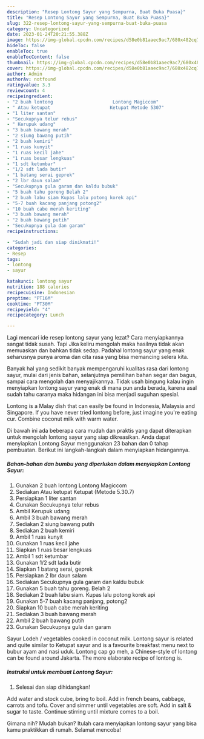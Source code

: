 ```yaml
---
description: "Resep Lontong Sayur yang Sempurna, Buat Buka Puasa}"
title: "Resep Lontong Sayur yang Sempurna, Buat Buka Puasa}"
slug: 322-resep-lontong-sayur-yang-sempurna-buat-buka-puasa
category: Uncategorized
date: 2023-01-24T20:21:55.388Z
image: https://img-global.cpcdn.com/recipes/d58e0b81aaec9ac7/680x482cq70/lontong-sayur-foto-resep-utama.jpg
hideToc: false
enableToc: true
enableTocContent: false
thumbnail: https://img-global.cpcdn.com/recipes/d58e0b81aaec9ac7/680x482cq70/lontong-sayur-foto-resep-utama.jpg
cover: https://img-global.cpcdn.com/recipes/d58e0b81aaec9ac7/680x482cq70/lontong-sayur-foto-resep-utama.jpg
author: Admin
authorAv: notfound
ratingvalue: 3.3
reviewcount: 4
recipeingredient:
- "2 buah lontong                      Lontong Magiccom"
- " Atau ketupat                      Ketupat Metode 5307"
- "1 liter santan"
- "Secukupnya telur rebus"
- " Kerupuk udang"
- "3 buah bawang merah"
- "2 siung bawang putih"
- "2 buah kemiri"
- "1 ruas kunyit"
- "1 ruas kecil jahe"
- "1 ruas besar lengkuas"
- "1 sdt ketumbar"
- "1/2 sdt lada butir"
- "1 batang serai geprek"
- "2 lbr daun salam"
- "Secukupnya gula garam dan kaldu bubuk"
- "5 buah tahu goreng Belah 2"
- "2 buah labu siam Kupas lalu potong korek api"
- "5-7 buah kacang panjang potong2"
- "10 buah cabe merah keriting"
- "3 buah bawang merah"
- "2 buah bawang putih"
- "Secukupnya gula dan garam"
recipeinstructions:

- "Sudah jadi dan siap dinikmati!"
categories:
- Resep
tags:
- lontong
- sayur

katakunci: lontong sayur 
nutrition: 188 calories
recipecuisine: Indonesian
preptime: "PT16M"
cooktime: "PT30M"
recipeyield: "4"
recipecategory: Lunch

---
```



Lagi mencari ide resep lontong sayur yang lezat? Cara menyiapkannya sangat tidak susah. Tapi Jika keliru mengolah maka hasilnya tidak akan memuaskan dan bahkan tidak sedap. Padahal lontong sayur yang enak seharusnya punya aroma dan cita rasa yang bisa memancing selera kita.


Banyak hal yang sedikit banyak mempengaruhi kualitas rasa dari lontong sayur, mulai dari jenis bahan, selanjutnya pemilihan bahan segar dan bagus, sampai cara mengolah dan menyajikannya. Tidak usah bingung kalau ingin menyiapkan lontong sayur yang enak di mana pun anda berada, karena asal sudah tahu caranya maka hidangan ini bisa menjadi suguhan spesial.

Lontong is a Malay dish that can easily be found in Indonesia, Malaysia and Singapore. If you have never tried lontong before, just imagine you&#39;re eating cur. Combine coconut milk with warm water.


Di bawah ini ada beberapa cara mudah dan praktis yang dapat diterapkan untuk mengolah lontong sayur yang siap dikreasikan. Anda dapat menyiapkan Lontong Sayur menggunakan 23 bahan dan 0 tahap pembuatan. Berikut ini langkah-langkah dalam menyiapkan hidangannya.

<!--inarticleads1-->

##### Bahan-bahan dan bumbu yang diperlukan dalam menyiapkan Lontong Sayur:

1. Gunakan 2 buah lontong                      Lontong Magiccom
1. Sediakan  Atau ketupat                      Ketupat (Metode 5.30.7)
1. Persiapkan 1 liter santan
1. Gunakan Secukupnya telur rebus
1. Ambil  Kerupuk udang
1. Ambil 3 buah bawang merah
1. Sediakan 2 siung bawang putih
1. Sediakan 2 buah kemiri
1. Ambil 1 ruas kunyit
1. Gunakan 1 ruas kecil jahe
1. Siapkan 1 ruas besar lengkuas
1. Ambil 1 sdt ketumbar
1. Gunakan 1/2 sdt lada butir
1. Siapkan 1 batang serai, geprek
1. Persiapkan 2 lbr daun salam
1. Sediakan Secukupnya gula garam dan kaldu bubuk
1. Gunakan 5 buah tahu goreng. Belah 2
1. Sediakan 2 buah labu siam. Kupas lalu potong korek api
1. Gunakan 5-7 buah kacang panjang, potong2
1. Siapkan 10 buah cabe merah keriting
1. Sediakan 3 buah bawang merah
1. Ambil 2 buah bawang putih
1. Gunakan Secukupnya gula dan garam


Sayur Lodeh / vegetables cooked in coconut milk. Lontong sayur is related and quite similar to Ketupat sayur and is a favourite breakfast menu next to bubur ayam and nasi uduk. Lontong cap go meh, a Chinese-style of lontong can be found around Jakarta. The more elaborate recipe of lontong is. 

<!--inarticleads2-->

##### Instruksi untuk membuat Lontong Sayur:


1. Selesai dan siap dihidangkan!

Add water and stock cube, bring to boil. Add in french beans, cabbage, carrots and tofu. Cover and simmer until vegetables are soft. Add in salt &amp; sugar to taste. Continue stirring until mixture comes to a boil. 

Gimana nih? Mudah bukan? Itulah cara menyiapkan lontong sayur yang bisa kamu praktikkan di rumah. Selamat mencoba!
